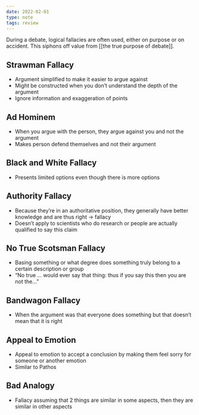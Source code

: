 ```yaml
---
date: 2022-02-01
type: note
tags: review 
---
```


During a debate, logical fallacies are often used, either on purpose or on accident. This siphons off value from [[the true purpose of debate]].

## Strawman Fallacy
 - Argument simplified to make it easier to argue against
 - Might be constructed when you don’t understand the depth of the argument
 - Ignore information and exaggeration of points

## Ad Hominem
 - When you argue with the person, they argue against you and not the argument
 - Makes person defend themselves and not their argument

## Black and White Fallacy
 - Presents limited options even though there is more options

## Authority Fallacy
 - Because they’re in an authoritative position, they generally have better knowledge and are thus right → fallacy
 - Doesn’t apply to scientists who do research or people are actually qualified to say this claim

## No True Scotsman Fallacy
 - Basing something or what degree does something truly belong to a certain description or group
 - “No true … would ever say that thing: thus if you say this then you are not the…”

## Bandwagon Fallacy
 - When the argument was that everyone does something but that doesn’t mean that it is right

## Appeal to Emotion
 - Appeal to emotion to accept a conclusion by making them feel sorry for someone or another emotion
 - Similar to Pathos

## Bad Analogy
 - Fallacy assuming that 2 things are similar in some aspects, then they are similar in other aspects
